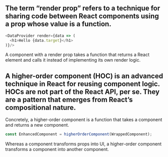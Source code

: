 ## The term “render prop” refers to a technique for sharing code between React components using a prop whose value is a function.
```js
<DataProvider render={data => (
  <h1>Hello {data.target}</h1>
)}/>
```
A component with a render prop takes a function that returns a React element and calls it instead of implementing its own render logic.


## A higher-order component (HOC) is an advanced technique in React for reusing component logic. HOCs are not part of the React API, per se. They are a pattern that emerges from React’s compositional nature.
Concretely, a higher-order component is a function that takes a component and returns a new component.
```js
const EnhancedComponent = higherOrderComponent(WrappedComponent);
```
Whereas a component transforms props into UI, a higher-order component transforms a component into another component.